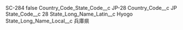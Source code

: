 <?xml version="1.0" encoding="UTF-8"?>
<CustomMetadata xmlns="http://soap.sforce.com/2006/04/metadata" xmlns:xsi="http://www.w3.org/2001/XMLSchema-instance" xmlns:xsd="http://www.w3.org/2001/XMLSchema">
    <label>SC-284</label>
    <protected>false</protected>
    <values>
        <field>Country_Code_State_Code__c</field>
        <value xsi:type="xsd:string">JP-28</value>
    </values>
    <values>
        <field>Country_Code__c</field>
        <value xsi:type="xsd:string">JP</value>
    </values>
    <values>
        <field>State_Code__c</field>
        <value xsi:type="xsd:string">28</value>
    </values>
    <values>
        <field>State_Long_Name_Latin__c</field>
        <value xsi:type="xsd:string">Hyogo</value>
    </values>
    <values>
        <field>State_Long_Name_Local__c</field>
        <value xsi:type="xsd:string">兵庫県</value>
    </values>
</CustomMetadata>
